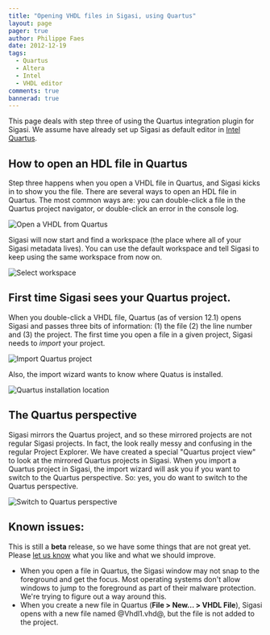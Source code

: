 ```yaml
---
title: "Opening VHDL files in Sigasi, using Quartus"
layout: page 
pager: true
author: Philippe Faes
date: 2012-12-19
tags: 
  - Quartus
  - Altera
  - Intel
  - VHDL editor
comments: true
bannerad: true
---
```



This page deals with step three of using the Quartus integration plugin for Sigasi. We assume have already set up Sigasi as default editor in [Intel Quartus](/manual/opening#intel-quartus).

## How to open an HDL file in Quartus

Step three happens when you open a VHDL file in Quartus, and Sigasi kicks in to show you the file. There are several ways to open an HDL file in Quartus. The most common ways are: you can double-click a file in the Quartus project navigator, or double-click an error in the console log.

![Open a VHDL from Quartus](/img/tech/open_file_in_quartus.png)

Sigasi will now start and find a workspace (the place where all of your Sigasi metadata lives). You can use the default workspace and tell Sigasi to keep using the same workspace from now on.

![Select workspace](/img/tech/workspace-1.png) 

## First time Sigasi sees your Quartus project.

When you double-click a VHDL file, Quartus (as of version 12.1) opens Sigasi and passes three bits of information: (1) the file (2) the line number and (3) the project. The first time you open a file in a given project, Sigasi needs to *import* your project.

![Import Quartus project](/img/tech/import_quartus_project.png) 

Also, the import wizard wants to know where Quatus is installed.

![Quartus installation location](/img/tech/quartus_installation_location.png)

## The Quartus perspective

Sigasi mirrors the Quartus project, and so these mirrored projects are not regular Sigasi projects. In fact, the look really messy and confusing in the regular Project Explorer. We have created a special "Quartus project view" to look at the mirrored Quartus projects in Sigasi. When you import a Quartus project in Sigasi, the import wizard will ask you if you want to switch to the Quartus perspective. So: yes, you do want to switch to the Quartus perspective.

![Switch to Quartus perspective](/img/tech/switch_perspective.png)

## Known issues:

This is still a **beta** release, so we have some things that are not great yet. Please [let us know](mailto:support@sigasi.com) what you like and what we should improve.

* When you open a file in Quartus, the Sigasi window may not snap to the foreground and get the focus. Most operating systems don't allow windows to jump to the foreground as part of their malware protection. We're trying to figure out a way around this.
* When you create a new file in Quartus (**File > New... > VHDL File**), Sigasi opens with a new file named @Vhdl1.vhd@, but the file is not added to the project.

